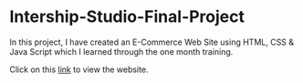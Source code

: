 # Intership-Studio-Final-Project
In this project, I have created an E-Commerce Web Site using HTML, CSS &amp; Java Script which I learned through the one month training.

Click on this [link] to view the website.

[link]: <https://internshipstudiofinalproject.pratyushraj3.repl.co/>
